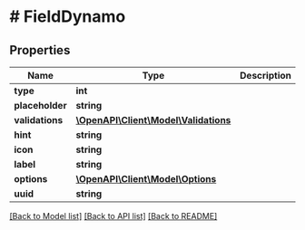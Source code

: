 # # FieldDynamo

## Properties

Name | Type | Description | Notes
------------ | ------------- | ------------- | -------------
**type** | **int** |  | [optional]
**placeholder** | **string** |  | [optional]
**validations** | [**\OpenAPI\Client\Model\Validations**](Validations.md) |  | [optional]
**hint** | **string** |  | [optional]
**icon** | **string** |  | [optional]
**label** | **string** |  | [optional]
**options** | [**\OpenAPI\Client\Model\Options**](Options.md) |  | [optional]
**uuid** | **string** |  |

[[Back to Model list]](../../README.md#models) [[Back to API list]](../../README.md#endpoints) [[Back to README]](../../README.md)
